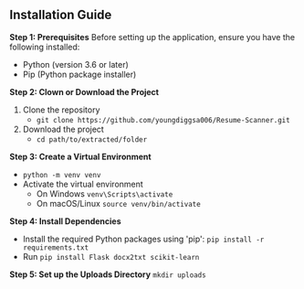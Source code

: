 Installation Guide
--
**Step 1: Prerequisites**
Before setting up the application, ensure you have the following installed:
* Python (version 3.6 or later)
* Pip (Python package installer)

**Step 2: Clown or Download the Project**
1. Clone the repository
   * ```git clone https://github.com/youngdiggsa006/Resume-Scanner.git```
2. Download the project
   * ```cd path/to/extracted/folder```

**Step 3: Create a Virtual Environment**
* ```python -m venv venv```
* Activate the virtual environment
  - On Windows ```venv\Scripts\activate```
  - On macOS/Linux ```source venv/bin/activate```

**Step 4: Install Dependencies**
* Install the required Python packages using 'pip': ```pip install -r requirements.txt```
* Run ```pip install Flask docx2txt scikit-learn```

**Step 5: Set up the Uploads Directory**
```mkdir uploads```
